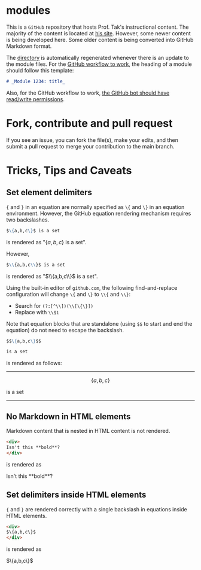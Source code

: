 # modules

This is a `GitHub` repository that hosts Prof. Tak's instructional content. The majority of the content is located at [his site](http://dtkb.org/~auyeunt/teaches/modules). However, some newer content is being developed here. Some older content is being converted into GitHub Markdown format.

The [directory](directory.md) is automatically regenerated whenever there is an update to the module files. For the [GitHub workflow to work](https://docs.github.com/en/actions/using-workflows), the heading of a module should follow this template:

```markdown
# _Module 1234: title_
```

Also, for the GitHub workflow to work, [the GitHub bot should have read/write permissions](https://github.com/marketplace/actions/github-push).

# Fork, contribute and pull request

If you see an issue, you can fork the file(s), make your edits, and then submit a pull request to merge your contribution to the main branch.

# Tricks, Tips and Caveats

## Set element delimiters

`{` and `}` in an equation are normally specified as `\{` and `\}` in an equation environment. However, the GitHub equation rendering mechanism requires two backslashes.

```markdown
$\{a,b,c\}$ is a set
```

is rendered as "$\{a,b,c\}$ is a set".

However,

```markdown
$\\{a,b,c\\}$ is a set
```

is rendered as "$\\{a,b,c\\}$ is a set".

Using the built-in editor of `github.com`, the following find-and-replace configuration will change `\{` and `\}` to `\\{` and `\\}`:

* Search for `(?:[^\\])(\\[\{\}])`
* Replace with `\\$1`

Note that equation blocks that are standalone (using `$$` to start and end the equation) do not need to escape the backslash. 

```markdown
$$\{a,b,c\}$$

is a set
```
is rendered as follows:

---

$$\{a,b,c\}$$

is a set

---

## No Markdown in HTML elements

Markdown content that is nested in HTML content is not rendered. 

```html
<div>
Isn't this **bold**?
</div>
```

is rendered as

<p>
Isn't this **bold**?
</p>

## Set delimiters inside HTML elements

`{` and `}` are rendered correctly with a single backslash in equations inside HTML elements.

```HTML
<div>
$\{a,b,c\}$
</div>
```

is rendered as 

<div>
$\{a,b,c\}$
</div>
